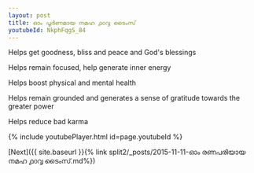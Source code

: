 ```yaml
---
layout: post
title: ഓം പൂർണമായ നമഹ ൧൦൮ ടൈംസ്
youtubeId: NkphFqgS_84
---
```

 
 
Helps get goodness, bliss and peace and God's blessings
 
Helps remain focused, help generate inner energy 
 
Helps boost physical and mental health 
 
Helps remain grounded and generates a sense of gratitude towards the greater power 
 
Helps reduce bad karma
 
 
 
 


{% include youtubePlayer.html id=page.youtubeId %}
 
[Next]({{ site.baseurl }}{% link  split2/_posts/2015-11-11-ഓം രണപരിയായ നമഹ ൧൦൮ ടൈംസ്.md%})
 
